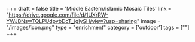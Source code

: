 +++
draft = false
title = 'Middle Eastern/Islamic Mosaic Tiles'
link = "https://drive.google.com/file/d/1UXrRW-YWJBNswTQLPUdpybDcT_jglySH/view?usp=sharing"
image = "/images/icon.png"
type = "enrichment"
category = ['outdoor']
tags = [""]
+++
